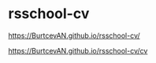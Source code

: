 # rsschool-cv

https://BurtcevAN.github.io/rsschool-cv/

https://BurtcevAN.github.io/rsschool-cv/cv
